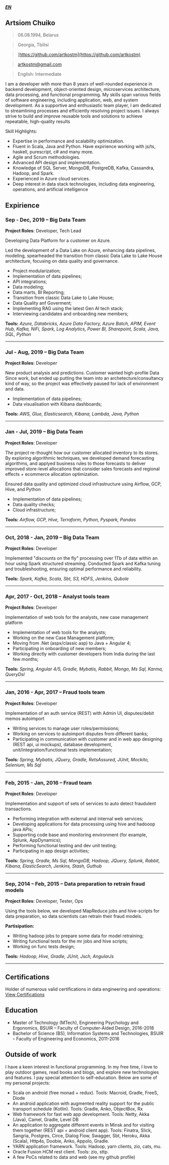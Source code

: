 ##### [EN](https://artkostm.github.io/cv/)

## Artsiom Chuiko
>06.08.1994, Belarus

>Georgia, Tbilisi

>[https://github.com/artkostm](https://github.com/artkostm)

>[artkostm@gmail.com](mailto:artkostm@gmail.com)

>English: Intermediate

I am a developer with more than 8 years of well-rounded experience in backend development, object-oriented design, microservices architecture, data processing, and functional programming. My skills span various fields of software engineering, including application, web, and system development. As a supportive and enthusiastic team player, I am dedicated to streamlining processes and efficiently resolving project issues. I always strive to build and improve reusable tools and solutions to achieve repeatable, high-quality results

Skill Highlights:
- Expertise in performance and scalability optimization.
- Fluent in Scala, Java and Python. Have expirience working with js/ts, haskell, purescript, c# and many more.
- Agile and Scrum methodologies.
- Advanced API design and implementation.
- Knowledge of SQL Server, MongoDB, PostgreDB, Kafka, Cassandra, Hadoop, and Spark.
- Experienced in Azure cloud services.
- Deep interest in data stack technologies, including data engineering, operations, and artificial intelligence
  
## Expirience

### **Sep - Dec, 2019** – Big Data Team 

**Project Roles**: Developer, Tech Lead

Developing Data Platform for a customer on Azure.

Led the development of a Data Lake on Azure, enhancing data pipelines, modeling, spearheaded the transition from classic Data Lake to Lake House architecture, focusing on data quality and governance.
- Project modularization;
- Implementation of data pipelines;
- API integrations;
- Data modeling;
- Data marts, BI Reporting;
- Transition from classic Data Lake to Lake House;
- Data Quality anf Goverment;
- Implementing RAG using the latest Gen AI tech stack;
- Interviewing candidates and onboarding new members;

**Tools:** _Azure, Databricks, Azure Data Factory, Azure Batch, APIM, Event Hub, Kafka, NiFi, Spark, Log Analytics, Power BI, Sharepoint, Scala, Java, SQL, Python_

---

### **Jul - Aug, 2019** – Big Data Team 

**Project Roles**: Developer

New product analysis and predictions. 
Customer wanted high-profile Data Since work, but ended up putting the team into an archetecture/consultancy kind of way, so the project was effectively paused for lack of environment and data.

- Implementation of data pipelines;
- Data visualisation with Kibana dashboards;

**Tools:** _AWS, Glue, Elasticsearch, Kibana, Lambda, Java, Python_

---

### **Jan - Jul, 2019** – Big Data Team 

**Project Roles**: Developer

The project re-thought how our customer allocated inventory to its stores. By exploring algorithmic techniques, we developed demand forecasting algorithms, and applyed business rules to those forecasts to deliver improved store-level allocations that consider sales forecasts and regional effects + ecommerce allocation optimization.

Ensured data quality and optimized cloud infrastructure using Airflow, GCP, Hive, and Python
- Implementation of data pipelines;
- Data quality checks;
- Cloud infrastructure;

**Tools:** _Airflow, GCP, Hive, Terraform, Python, Pyspark, Pandas_

---

### **Oct, 2018 - Jan, 2019** – Big Data Team 

**Project Roles**: Developer

Implemented "discounts on the fly" processing over 1Tb of data within an hour using Spark structured streaming.
Conducted Spark and Kafka tuning and troubleshooting, ensuring optimal performance and reliability.

**Tools:** _Spark, Kafka, Scala, Sbt, S3, HDFS, Jenkins, Qubole_

---

### **Apr, 2017 - Oct, 2018** – Analyst tools team 

**Project Roles**: Developer

Implementation of web tools for the analysts, new case management platform

- Implementation of web tools for the analysts;
- Working on the new Case Management platform;
- Moving from .Net (aspx/classic asp) to Java + Angular 4;
- Participating in onboarding of new members;
- Working directly with customer developers from India during the last few months;

**Tools:** _Spring, Angular 4/5, Gradle, Mybatis, Rabbit, Mongo, Ms Sql, Karma, QueryDsl_

---

### **Jan, 2016 - Apr, 2017** – Fraud tools team 

**Project Roles**: Developer

Implementation of an auth service (REST) with Admin UI, disputes/debit memos autoimport

- Writing services to manage user roles/permissions;
- Working on services to autoimport disputes from different banks;
- Participating in communication with customer and in web app designing (REST api, ui mockups), database development, unit/integration/functional tests implementation;

**Tools:** _Spring, Mybatis, JQuery, Gradle, RetsAssured, JUnit, Mockito, Selenium, Ms Sql_

---

### **Feb, 2015 - Jan, 2016** – Fraud team

**Project Roles**: Developer

Implementation and support of sets of services to auto detect fraudulent transactions.

- Performing integration with external and internal web services;
- Developing applications for data processing using hive and hadooop java APIs;
- Supporting code base and monitoring environment (for example, Splunk, AppDynamics);
- Performing functional testing and dev unit testing;
- Participating in app design activities;

**Tools:** _Spring, Gradle, Ms Sql, MongoDB, Hadoop, JQuery, Splunk, Rabbit, Kibana, ElasticSearch, Jenkins, Stash, Guthub_

---

### **Sep, 2014 – Feb, 2015** – Data preparation to retrain fraud models

**Project Roles**: Developer, Tester, Ops

Using the tools below, we developed MapReduce jobs and hive-scripts for data preparation, so data scientists can retrain their fraud models.

**Partisipation:**
  * Writing hadoop jobs to prepare some data for model retraining;
  * Writing functional tests for the mr jobs and hive scripts;
  * Working on func tests design;
  
**Tools:** _Hadoop, Hive, Gradle, JUnit, Jsch, AngularJs_

---

## Certifications

Holder of numerous valid certifications in data engineering and operations: [View Certifications](https://credentials.databricks.com/profile/artkostm/wallet)

## Education

- Master of Technology (MTech), Engineering Psychology and Ergonomics, BSUIR – Faculty of Computer-Aided Design, 2016-2018
- Bachelor of Science (BS), Information Systems and Technologies, BSUIR – Faculty of Engineering and Economics, 2011-2016

## Outside of work

I have a keen interest in functional programming. In my free time, I love to play outdoor games, read books and blogs, and explore new technologies and features. I pay special attention to self-education. Below are some of my personal projects:

- Scala on android (free monad + redux). Tools: Macroid, Gradle, FreeS, Diode
- An android application with augmented reality support for the public transport schedule (Kotlin). Tools: Gradle, Anko, ObjectBox, Rx
- Web framework for fast web app development. Tools: Netty, Akka (Java), Camel, Gradle, Level DB
- An application to aggregate different events in Minsk and for visiting them together (REST api +  android client app). Tools: Finatra, Slick, Sangria, Postgres, Circe, Dialog Flow, Swagger, Sbt, Heroku, Akka (Scala), Http4s, Doobie, Anko, Appolo, Gradle.
- YARN application framework. Tools: Hadoop, yarn clients, zio, cats, mu.
- Oracle Fusion HCM rest client. Tools: zio, sttp.
- A few PoCs related to data and web (see my github profile)
